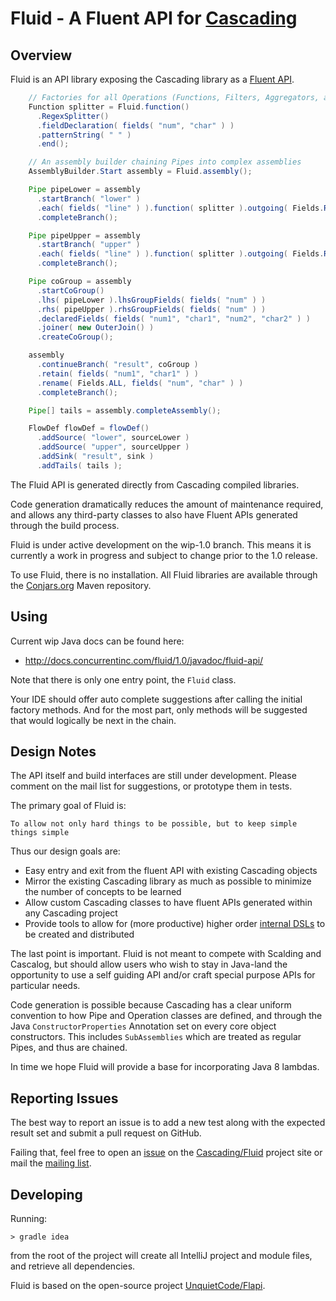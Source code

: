 # Fluid - A Fluent API for [Cascading](http://cascading.org/)

## Overview

Fluid is an API library exposing the Cascading library as a 
[Fluent API](http://en.wikipedia.org/wiki/Fluent_interface).

````java
    // Factories for all Operations (Functions, Filters, Aggregators, and Buffers)
    Function splitter = Fluid.function()
      .RegexSplitter()
      .fieldDeclaration( fields( "num", "char" ) )
      .patternString( " " )
      .end();

    // An assembly builder chaining Pipes into complex assemblies
    AssemblyBuilder.Start assembly = Fluid.assembly();

    Pipe pipeLower = assembly
      .startBranch( "lower" )
      .each( fields( "line" ) ).function( splitter ).outgoing( Fields.RESULTS )
      .completeBranch();

    Pipe pipeUpper = assembly
      .startBranch( "upper" )
      .each( fields( "line" ) ).function( splitter ).outgoing( Fields.RESULTS )
      .completeBranch();

    Pipe coGroup = assembly
      .startCoGroup()
      .lhs( pipeLower ).lhsGroupFields( fields( "num" ) )
      .rhs( pipeUpper ).rhsGroupFields( fields( "num" ) )
      .declaredFields( fields( "num1", "char1", "num2", "char2" ) )
      .joiner( new OuterJoin() )
      .createCoGroup();

    assembly
      .continueBranch( "result", coGroup )
      .retain( fields( "num1", "char1" ) )
      .rename( Fields.ALL, fields( "num", "char" ) )
      .completeBranch();

    Pipe[] tails = assembly.completeAssembly();

    FlowDef flowDef = flowDef()
      .addSource( "lower", sourceLower )
      .addSource( "upper", sourceUpper )
      .addSink( "result", sink )
      .addTails( tails );
```` 

The Fluid API is generated directly from Cascading compiled libraries. 

Code generation dramatically reduces the amount of maintenance required, and allows any third-party classes to also 
have Fluent APIs generated through the build process.
 
Fluid is under active development on the wip-1.0 branch. This means it is currently a work in progress and subject
to change prior to the 1.0 release.

To use Fluid, there is no installation. All Fluid libraries are available through the [Conjars.org](http://conjars.org) 
Maven repository.

## Using

Current wip Java docs can be found here:

  * http://docs.concurrentinc.com/fluid/1.0/javadoc/fluid-api/

Note that there is only one entry point, the `Fluid` class. 

Your IDE should offer auto complete suggestions after calling the initial factory methods. And for the most part,
only methods will be suggested that would logically be next in the chain.

## Design Notes

The API itself and build interfaces are still under development. Please comment on the mail list for suggestions, or 
prototype them in tests.

The primary goal of Fluid is: 

    To allow not only hard things to be possible, but to keep simple things simple    
    
Thus our design goals are:
    
 * Easy entry and exit from the fluent API with existing Cascading objects
 * Mirror the existing Cascading library as much as possible to minimize the number of concepts to be learned
 * Allow custom Cascading classes to have fluent APIs generated within any Cascading project
 * Provide tools to allow for (more productive) higher order 
 [internal DSLs](http://martinfowler.com/bliki/InternalDslStyle.html) to be created and distributed

The last point is important. Fluid is not meant to compete with Scalding and Cascalog, but should allow users 
who wish to stay in Java-land the opportunity to use a self guiding API and/or craft special purpose APIs for particular
needs.

Code generation is possible because Cascading has a clear uniform convention to how Pipe and Operation classes are 
defined, and through the Java `ConstructorProperties` Annotation set on every core object constructors. This 
includes `SubAssemblies` which are treated as regular Pipes, and thus are chained.
              
In time we hope Fluid will provide a base for incorporating Java 8 lambdas.              

## Reporting Issues

The best way to report an issue is to add a new test along with the expected result set
and submit a pull request on GitHub.

Failing that, feel free to open an [issue](https://github.com/Cascading/fluid/issues) on the 
[Cascading/Fluid](https://github.com/Cascading/fluid)
project site or mail the [mailing list](https://groups.google.com/forum/?fromgroups#!forum/cascading-user).

## Developing

Running:

    > gradle idea

from the root of the project will create all IntelliJ project and module files, and retrieve all dependencies.

Fluid is based on the open-source project [UnquietCode/Flapi](https://github.com/UnquietCode/Flapi).
